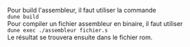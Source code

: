 Pour build l'assembleur, il faut utiliser la commande
<br/>
```dune build```
<br/>
Pour compiler un fichier assembleur en binaire, il faut utiliser
<br/>
```dune exec ./assembleur fichier.s```
<br/>
Le résultat se trouvera ensuite dans le fichier rom.